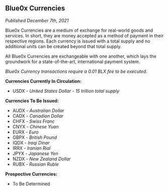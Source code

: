 ## **Blue0x Currencies** ##

_Published December 7th, 2021_

Blue0x Currencies are a medium of exchange for real-world goods and services. In short, they are money accepted as a method of payment in their respective regions.  Each currency is issued with a total supply and no additional units can be created beyond that total supply.  

All Blue0x Currencies are exchangeable with one another, which lays the groundwork for a state-of-the-art, international payment system.

_Blue0x Currency transactions require a 0.01 BLX fee to be executed._

**Currencies Currently In Circulation:**

* USDX - _United States Dollar - 15 trillion total supply_ 

**Currencies To Be Issued:**

* AUDX - _Australian Dollar_
* CADX - _Canadian Dollar_
* CHFX - _Swiss Franc_
* CNYX - _Chinese Yuan_
* EURX - _Euro_
* GBPX - _British Pound_
* IQDX - _Iraqi Dinar_
* IRRX - _Iranian Rial_
* JPYX - _Japanese Yen_
* NZDX - _New Zealand Dollar_
* RUBX - _Russian Ruble_

**Prospective Currencies:**

* To Be Determined


